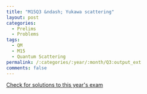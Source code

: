 ```yaml
---
title: "M15Q3 &ndash; Yukawa scattering"
layout: post
categories:
  - Prelims
  - Problems
tags:
  - QM
  - M15
  - Quantum Scattering
permalink: /:categories/:year/:month/Q3:output_ext
comments: false
---
```

<object data="2015M3Q.pdf" type="application/pdf" width="100%" height="500"></object>
<div class="message"><a href='https://princetonprelim.com/prelim/35/'>Check for solutions to this year's exam</a></div>